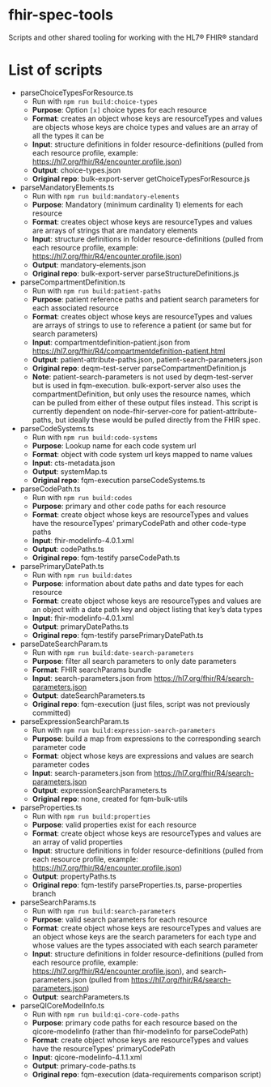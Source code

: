 # fhir-spec-tools

Scripts and other shared tooling for working with the HL7® FHIR® standard

# List of scripts

- parseChoiceTypesForResource.ts
  - Run with `npm run build:choice-types`
  - **Purpose**: Option `[x]` choice types for each resource
  - **Format**: creates an object whose keys are resourceTypes and values are objects whose keys are choice types and values are an array of all the types it can be
  - **Input**: structure definitions in folder resource-definitions (pulled from each resource profile, example: https://hl7.org/fhir/R4/encounter.profile.json)
  - **Output**: choice-types.json
  - **Original repo**: bulk-export-server getChoiceTypesForResource.js
- parseMandatoryElements.ts
  - Run with `npm run build:mandatory-elements`
  - **Purpose**: Mandatory (minimum cardinality 1) elements for each resource
  - **Format**: creates object whose keys are resourceTypes and values are arrays of strings that are mandatory elements
  - **Input**: structure definitions in folder resource-definitions (pulled from each resource profile, example: https://hl7.org/fhir/R4/encounter.profile.json)
  - **Output**: mandatory-elements.json
  - **Original repo**: bulk-export-server parseStructureDefinitions.js
- parseCompartmentDefinition.ts
  - Run with `npm run build:patient-paths`
  - **Purpose**: patient reference paths and patient search parameters for each associated resource
  - **Format**: creates object whose keys are resourceTypes and values are arrays of strings to use to reference a patient (or same but for search parameters)
  - **Input**: compartmentdefinition-patient.json from https://hl7.org/fhir/R4/compartmentdefinition-patient.html
  - **Output**: patient-attribute-paths.json, patient-search-parameters.json
  - **Original repo**: deqm-test-server parseCompartmentDefinition.js
  - **Note**: patient-search-parameters is not used by deqm-test-server but is used in fqm-execution. bulk-export-server also uses the compartmentDefinition, but only uses the resource names, which can be pulled from either of these output files instead. This script is currently dependent on node-fhir-server-core for patient-attribute-paths, but ideally these would be pulled directly from the FHIR spec.
- parseCodeSystems.ts
  - Run with `npm run build:code-systems`
  - **Purpose**: Lookup name for each code system url
  - **Format**: object with code system url keys mapped to name values
  - **Input**: cts-metadata.json
  - **Output**: systemMap.ts
  - **Original repo**: fqm-execution parseCodeSystems.ts
- parseCodePath.ts
  - Run with `npm run build:codes`
  - **Purpose**: primary and other code paths for each resource
  - **Format**: create object whose keys are resourceTypes and values have the resourceTypes' primaryCodePath and other code-type paths
  - **Input**: fhir-modelinfo-4.0.1.xml
  - **Output**: codePaths.ts
  - **Original repo**: fqm-testify parseCodePath.ts
- parsePrimaryDatePath.ts
  - Run with `npm run build:dates`
  - **Purpose**: information about date paths and date types for each resource
  - **Format**: create object whose keys are resourceTypes and values are an object with a date path key and object listing that key’s data types
  - **Input**: fhir-modelinfo-4.0.1.xml
  - **Output**: primaryDatePaths.ts
  - **Original repo**: fqm-testify parsePrimaryDatePath.ts
- parseDateSearchParam.ts
  - Run with `npm run build:date-search-parameters`
  - **Purpose**: filter all search parameters to only date parameters
  - **Format**: FHIR searchParams bundle
  - **Input**: search-parameters.json from https://hl7.org/fhir/R4/search-parameters.json
  - **Output**: dateSearchParameters.ts
  - **Original repo**: fqm-execution (just files, script was not previously committed)
- parseExpressionSearchParam.ts
  - Run with `npm run build:expression-search-parameters`
  - **Purpose**: build a map from expressions to the corresponding search parameter code
  - **Format**: object whose keys are expressions and values are search parameter codes
  - **Input**: search-parameters.json from https://hl7.org/fhir/R4/search-parameters.json
  - **Output**: expressionSearchParameters.ts
  - **Original repo**: none, created for fqm-bulk-utils
- parseProperties.ts
  - Run with `npm run build:properties`
  - **Purpose**: valid properties exist for each resource
  - **Format**: create object whose keys are resourceTypes and values are an array of valid properties
  - **Input**: structure definitions in folder resource-definitions (pulled from each resource profile, example: https://hl7.org/fhir/R4/encounter.profile.json)
  - **Output**: propertyPaths.ts
  - **Original repo**: fqm-testify parseProperties.ts, parse-properties branch
- parseSearchParams.ts
  - Run with `npm run build:search-parameters`
  - **Purpose**: valid search parameters for each resource
  - **Format**: create object whose keys are resourceTypes and values are an object whose keys are the search parameters for each type and whose values are the types associated with each search parameter
  - **Input**: structure definitions in folder resource-definitions (pulled from each resource profile, example: https://hl7.org/fhir/R4/encounter.profile.json), and search-parameters.json (pulled from https://hl7.org/fhir/R4/search-parameters.json)
  - **Output**: searchParameters.ts
- parseQICoreModelInfo.ts
  - Run with `npm run build:qi-core-code-paths`
  - **Purpose**: primary code paths for each resource based on the qicore-modelinfo (rather than fhir-modelinfo for parseCodePath)
  - **Format**: create object whose keys are resourceTypes and values have the resourceTypes' primaryCodePath
  - **Input**: qicore-modelinfo-4.1.1.xml
  - **Output**: primary-code-paths.ts
  - **Original repo**: fqm-execution (data-requirements comparison script)
